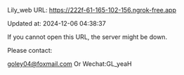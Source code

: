 Lily_web URL: https://222f-61-165-102-156.ngrok-free.app

Updated at: 2024-12-06 04:38:37

If you cannot open this URL, the server might be down.

Please contact: 

goley04@foxmail.com Or Wechat:GL_yeaH